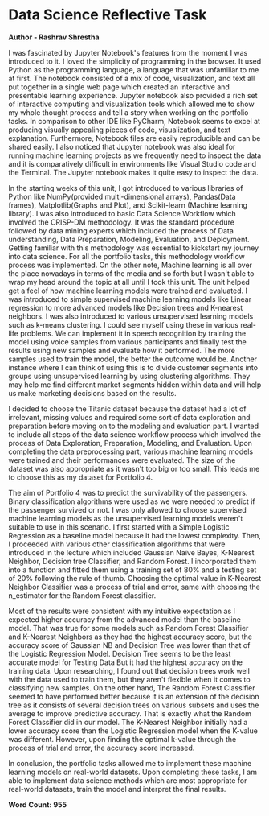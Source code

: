 # Data Science Reflective Task

**Author - Rashrav Shrestha**
 

I was fascinated by Jupyter Notebook's features from the moment I was introduced to it. I loved the simplicity of programming in the browser. It used Python as the programming language, a language that was unfamiliar to me at first. The notebook consisted of a mix of code, visualization, and text all put together in a single web page which created an interactive and presentable learning experience. Jupyter notebook also provided a rich set of interactive computing and visualization tools which allowed me to show my whole thought process and tell a story when working on the portfolio tasks. In comparison to other IDE like PyCharm, Notebook seems to excel at producing visually appealing pieces of code, visualization, and text explanation. Furthermore, Notebook files are easily reproducible and can be shared easily. I also noticed that Jupyter notebook was also ideal for running machine learning projects as we frequently need to inspect the data and it is comparatively difficult in environments like Visual Studio code and the Terminal. The Jupyter notebook makes it quite easy to inspect the data.

In the starting weeks of this unit, I got introduced to various libraries of Python like NumPy(provided multi-dimensional arrays), Pandas(Data frames), Matplotlib(Graphs and Plot), and Scikit-learn (Machine learning library). I was also introduced to basic Data Science Workflow which involved the CRISP-DM methodology. It was the standard procedure followed by data mining experts which included the process of Data understanding, Data Preparation, Modeling, Evaluation, and Deployment. Getting familiar with this methodology was essential to kickstart my journey into data science. For all the portfolio tasks, this methodology workflow process was implemented. On the other note, Machine learning is all over the place nowadays in terms of the media and so forth but I wasn't able to wrap my head around the topic at all until I took this unit. The unit helped get a feel of how machine learning models were trained and evaluated. I was introduced to simple supervised machine learning models like Linear regression to more advanced models like Decision trees and K-nearest neighbors. I was also introduced to various unsupervised learning models such as k-means clustering. I could see myself using these in various real-life problems. We can implement it in speech recognition by training the model using voice samples from various participants and finally test the results using new samples and evaluate how it performed. The more samples used to train the model, the better the outcome would be. Another instance where I can think of using this is to divide customer segments into groups using unsupervised learning by using clustering algorithms. They may help me find different market segments hidden within data and will help us make marketing decisions based on the results.

I decided to choose the Titanic dataset because the dataset had a lot of irrelevant, missing values and required some sort of data exploration and preparation before moving on to the modeling and evaluation part.  I wanted to include all steps of the data science workflow process which involved the process of Data Exploration, Preparation, Modeling, and Evaluation. Upon completing the data preprocessing part, various machine learning models were trained and their performances were evaluated. The size of the dataset was also appropriate as it wasn't too big or too small. This leads me to choose this as my dataset for Portfolio 4.

The aim of Portfolio 4 was to predict the survivability of the passengers. Binary classification algorithms were used as we were needed to predict if the passenger survived or not.  I was only allowed to choose supervised machine learning models as the unsupervised learning models weren't suitable to use in this scenario. I first started with a Simple Logistic Regression as a baseline model because it had the lowest complexity. Then, I proceeded with various other classification algorithms that were introduced in the lecture which included Gaussian Naïve Bayes, K-Nearest Neighbor, Decision tree Classifier, and Random Forest. I incorporated them into a function and fitted them using a training set of 80% and a testing set of 20% following the rule of thumb. Choosing the optimal value in K-Nearest Neighbor Classifier was a process of trial and error, same with choosing the n_estimator for the Random Forest classifier.

Most of the results were consistent with my intuitive expectation as I expected higher accuracy from the advanced model than the baseline model. That was true for some models such as Random Forest Classifier and K-Nearest Neighbors as they had the highest accuracy score, but the accuracy score of Gaussian NB and Decision Tree was lower than that of the Logistic Regression Model. Decision Tree seems to be the least accurate model for Testing Data But it had the highest accuracy on the training data. Upon researching, I found out that decision trees work well with the data used to train them, but they aren't flexible when it comes to classifying new samples. On the other hand, The Random Forest Classifier seemed to have performed better because it is an extension of the decision tree as it consists of several decision trees on various subsets and uses the average to improve predictive accuracy. That is exactly what the Random Forest Classifier did in our model. The K-Nearest Neighbor initially had a lower accuracy score than the Logistic Regression model when the K-value was different. However, upon finding the optimal k-value through the process of trial and error, the accuracy score increased. 

In conclusion, the portfolio tasks allowed me to implement these machine learning models on real-world datasets. Upon completing these tasks, I am able to implement data science methods which are most appropriate for real-world datasets, train the model and interpret the final results. 


**Word Count: 955**